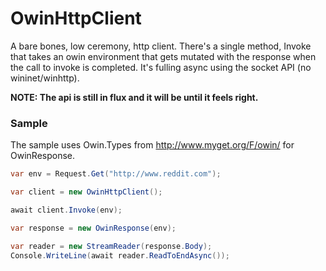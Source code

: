 # OwinHttpClient

A bare bones, low ceremony, http client. There's a single method, Invoke that takes an owin environment
that gets mutated with the response when the call to invoke is completed. It's fulling async using the socket API (no wininet/winhttp).

**NOTE: The api is still in flux and it will be until it feels right.**

### Sample

The sample uses Owin.Types from http://www.myget.org/F/owin/ for OwinResponse.

```csharp
var env = Request.Get("http://www.reddit.com");

var client = new OwinHttpClient();

await client.Invoke(env);

var response = new OwinResponse(env);

var reader = new StreamReader(response.Body);
Console.WriteLine(await reader.ReadToEndAsync());
```
